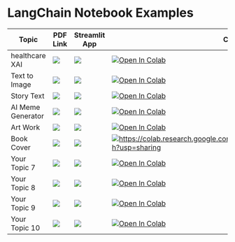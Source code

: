 # LangChain Notebook Examples

| Topic            | PDF Link                                                                                                                                     | Streamlit App                                                                                      | Colab Notebook                                                                                                                                           |
|------------------|----------------------------------------------------------------------------------------------------------------------------------------------|------------------------------------------------------------------------------------------------------|-----------------------------------------------------------------------------------------------------------------------------------------------------------|
| healthcare XAI     | <a href="PDF_LINK_HERE" target="_parent"><img src="https://img.shields.io/badge/Open in PDF-%23FF0000.svg?style=flat-square&logo=adobe&logoColor=white"/></a> | <a href="STREAMLIT_LINK_HERE" target="_parent"><img src="https://static.streamlit.io/badges/streamlit_badge_black_white.svg"/></a> | <a href="https://colab.research.google.com/drive/1t7LUcpSh-dmBlJm2jITf2ddNJsWfFPTn?usp=sharing" target="_parent"><img src="https://colab.research.google.com/assets/colab-badge.svg" alt="Open In Colab"/></a> |
| Text to Image     | <a href="PDF_LINK_HERE" target="_parent"><img src="https://img.shields.io/badge/Open in PDF-%23FF0000.svg?style=flat-square&logo=adobe&logoColor=white"/></a> | <a href="STREAMLIT_LINK_HERE" target="_parent"><img src="https://static.streamlit.io/badges/streamlit_badge_black_white.svg"/></a> | <a href="https://colab.research.google.com/drive/1eHtOc1hPawAUKw2qieTa1FXbTPGm2O-P?usp=sharing" target="_parent"><img src="https://colab.research.google.com/assets/colab-badge.svg" alt="Open In Colab"/></a> |
| Story Text     | <a href="PDF_LINK_HERE" target="_parent"><img src="https://img.shields.io/badge/Open in PDF-%23FF0000.svg?style=flat-square&logo=adobe&logoColor=white"/></a> | <a href="STREAMLIT_LINK_HERE" target="_parent"><img src="https://static.streamlit.io/badges/streamlit_badge_black_white.svg"/></a> | <a href="https://colab.research.google.com/drive/1xCkh3WQI7bhyUngOopEwcWTPsIWRk31P?usp=sharing" target="_parent"><img src="https://colab.research.google.com/assets/colab-badge.svg" alt="Open In Colab"/></a> |
| AI Meme Generator    | <a href="PDF_LINK_HERE" target="_parent"><img src="https://img.shields.io/badge/Open in PDF-%23FF0000.svg?style=flat-square&logo=adobe&logoColor=white"/></a> | <a href="STREAMLIT_LINK_HERE" target="_parent"><img src="https://static.streamlit.io/badges/streamlit_badge_black_white.svg"/></a> | <a href="https://colab.research.google.com/drive/1pXv4j2JEIhzOBuIZ0OjiYmqSvLaLX8N8?usp=sharing" target="_parent"><img src="https://colab.research.google.com/assets/colab-badge.svg" alt="Open In Colab"/></a> |
| Art Work     | <a href="PDF_LINK_HERE" target="_parent"><img src="https://img.shields.io/badge/Open in PDF-%23FF0000.svg?style=flat-square&logo=adobe&logoColor=white"/></a> | <a href="STREAMLIT_LINK_HERE" target="_parent"><img src="https://static.streamlit.io/badges/streamlit_badge_black_white.svg"/></a> | <a href="https://colab.research.google.com/drive/1oFbS6R6M2WBrxEb-2OHOjS4EWgOnGAEJ?usp=sharing" target="_parent"><img src="https://colab.research.google.com/assets/colab-badge.svg" alt="Open In Colab"/></a> |
| Book Cover     | <a href="PDF_LINK_HERE" target="_parent"><img src="https://img.shields.io/badge/Open in PDF-%23FF0000.svg?style=flat-square&logo=adobe&logoColor=white"/></a> | <a href="STREAMLIT_LINK_HERE" target="_parent"><img src="https://static.streamlit.io/badges/streamlit_badge_black_white.svg"/></a> | <a href="https://colab.research.google.com/drive/1FTdJ8t7mgirUClfPMMOPOAt6m1tZesRh?usp=sharing" target="_parent"><img src="https://colab.research.google.com/assets/colab-badge.svg" alt="https://colab.research.google.com/drive/1FTdJ8t7mgirUClfPMMOPOAt6m1tZesRh?usp=sharing"/></a> |
| Your Topic 7     | <a href="PDF_LINK_HERE" target="_parent"><img src="https://img.shields.io/badge/Open in PDF-%23FF0000.svg?style=flat-square&logo=adobe&logoColor=white"/></a> | <a href="STREAMLIT_LINK_HERE" target="_parent"><img src="https://static.streamlit.io/badges/streamlit_badge_black_white.svg"/></a> | <a href="COLAB_LINK_HERE" target="_parent"><img src="https://colab.research.google.com/assets/colab-badge.svg" alt="Open In Colab"/></a> |
| Your Topic 8     | <a href="PDF_LINK_HERE" target="_parent"><img src="https://img.shields.io/badge/Open in PDF-%23FF0000.svg?style=flat-square&logo=adobe&logoColor=white"/></a> | <a href="STREAMLIT_LINK_HERE" target="_parent"><img src="https://static.streamlit.io/badges/streamlit_badge_black_white.svg"/></a> | <a href="COLAB_LINK_HERE" target="_parent"><img src="https://colab.research.google.com/assets/colab-badge.svg" alt="Open In Colab"/></a> |
| Your Topic 9     | <a href="PDF_LINK_HERE" target="_parent"><img src="https://img.shields.io/badge/Open in PDF-%23FF0000.svg?style=flat-square&logo=adobe&logoColor=white"/></a> | <a href="STREAMLIT_LINK_HERE" target="_parent"><img src="https://static.streamlit.io/badges/streamlit_badge_black_white.svg"/></a> | <a href="COLAB_LINK_HERE" target="_parent"><img src="https://colab.research.google.com/assets/colab-badge.svg" alt="Open In Colab"/></a> |
| Your Topic 10    | <a href="PDF_LINK_HERE" target="_parent"><img src="https://img.shields.io/badge/Open in PDF-%23FF0000.svg?style=flat-square&logo=adobe&logoColor=white"/></a> | <a href="STREAMLIT_LINK_HERE" target="_parent"><img src="https://static.streamlit.io/badges/streamlit_badge_black_white.svg"/></a> | <a href="COLAB_LINK_HERE" target="_parent"><img src="https://colab.research.google.com/assets/colab-badge.svg" alt="Open In Colab"/></a> |

